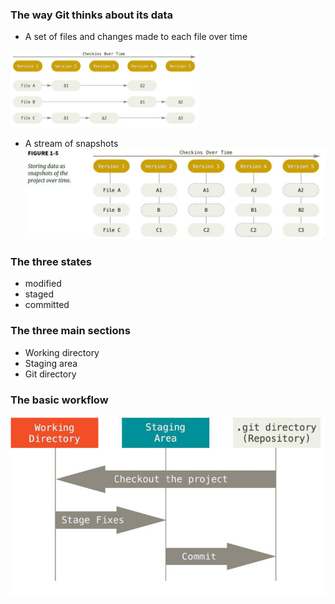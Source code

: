 ### The way Git thinks about its data

- A set of files and changes made to each file over time
<img src="images/data_store_vcs.jpg" width="60%" height="60%"/>

- A stream of snapshots
![](images/data_store_git.jpg)


### The three states
- modified
- staged
- committed

### The three main sections
- Working directory
- Staging area
- Git directory

### The basic workflow

![](images/git_states.jpg)


